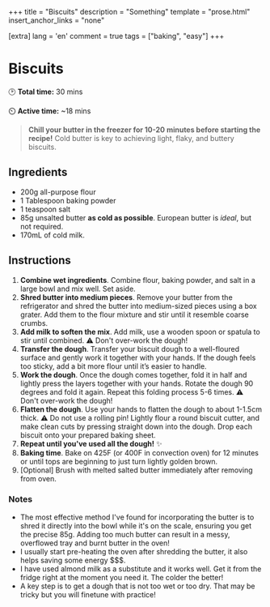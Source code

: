 +++
title = "Biscuits"
description = "Something"
template = "prose.html"
insert_anchor_links = "none"

[extra]
lang = 'en'
comment = true
tags = ["baking", "easy"]
+++


# Biscuits

🕑 **Total time:** 30 mins 

⏲️ **Active time:** ~18 mins 

> **Chill your butter in the freezer for 10-20 minutes before starting the recipe!**
Cold butter is key to achieving light, flaky, and buttery biscuits.


## Ingredients

- 200g all-purpose flour
- 1 Tablespoon baking powder
- 1 teaspoon salt
- 85g unsalted butter **as cold as possible**. European butter is _ideal_, but not required.
- 170mL of cold milk.

## Instructions

1. **Combine wet ingredients**. Combine flour, baking powder, and salt in a large bowl and mix well. Set aside.
1. **Shred butter into medium pieces**. Remove your butter from the refrigerator and shred the butter into medium-sized pieces using a box grater. Add them to the flour mixture and stir until it resemble coarse crumbs.
1. **Add milk to soften the mix**. Add milk, use a wooden spoon or spatula to stir until combined. ⚠️ Don't over-work the dough!
1. **Transfer the dough**. Transfer your biscuit dough to a well-floured surface and gently work it together with your hands. If the dough feels too sticky, add a bit more flour until it’s easier to handle.
1. **Work the dough**. Once the dough comes together, fold it in half and lightly press the layers together with your hands. Rotate the dough 90 degrees and fold it again. Repeat this folding process 5-6 times. ⚠️ Don't over-work the dough!
1. **Flatten the dough**. Use your hands to flatten the dough to about 1-1.5cm thick.  ⚠️ Do not use a rolling pin! Lightly flour a round biscuit cutter, and make clean cuts by pressing straight down into the dough. Drop each biscuit onto your prepared baking sheet.
1. **Repeat until you've used all the dough!** ✨
1. **Baking time**. Bake on 425F (or 400F in convection oven) for 12 minutes or until tops are beginning to just turn lightly golden brown.
1. [Optional] Brush with melted salted butter immediately after removing from oven.

### Notes

- The most effective method I've found for incorporating the butter is to shred it directly into the bowl while it's on the scale, ensuring you get the precise 85g. Adding too much butter can result in a messy, overflowed tray and burnt butter in the oven!
- I usually start pre-heating the oven after shredding the butter, it also helps saving some energy $$$.
- I have used almond milk as a substitute and it works well. Get it from the fridge right at the moment you need it. The colder the better!
- A key step is to get a dough that is not too wet or too dry. That may be tricky but you will finetune with practice!